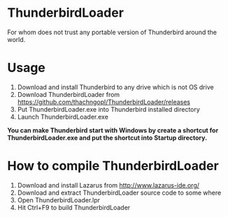 # ThunderbirdLoader
For whom does not trust any portable version of Thunderbird around the world.
# Usage
1. Download and install Thunderbird to any drive which is not OS drive
2. Download ThunderbirdLoader from https://github.com/thachngopl/ThunderbirdLoader/releases
3. Put ThunderbirdLoader.exe into Thunderbird installed directory
4. Launch ThunderbirdLoader.exe

**You can make Thunderbird start with Windows by create a shortcut for ThunderbirdLoader.exe and put the shortcut into Startup directory.**

# How to compile ThunderbirdLoader
1. Download and install Lazarus from http://www.lazarus-ide.org/
2. Download and extract ThunderbirdLoader source code to some where
3. Open ThunderbirdLoader.lpr
4. Hit Ctrl+F9 to build ThunderbirdLoader

